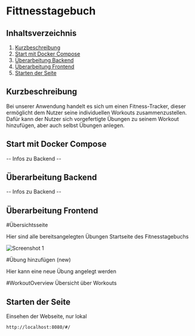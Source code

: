 Fittnesstagebuch
==============================

Inhaltsverzeichnis
------------------

 1. [Kurzbeschreibung](#kurzbeschreibung)
 1. [Start mit Docker Compose](#start-mit-docker-compose)
 1. [Überarbeitung Backend](#überarbeitung-backend)
 1. [Überarbeitung Frontend](#überarbeitung-frontend)
 1. [Starten der Seite](#starten-der-seite)

Kurzbeschreibung
----------------

Bei unserer Anwendung handelt es sich um einen Fitness-Tracker, dieser ermöglicht
dem Nutzer seine individuellen Workouts zusammenzustellen. Dafür kann der Nutzer
sich vorgefertigte Übungen zu seinem Workout hinzufügen, aber auch selbst Übungen
anlegen.

Start mit Docker Compose
------------------------

-- Infos zu Backend --

Überarbeitung Backend
------------------------
-- Infos zu Backend --

Überarbeitung Frontend
------------------------
#Übersichtsseite

Hier sind alle bereitsangelegten Übungen
Startseite des Fitnesstagebuchs

![Screenshot 1](screenshot1.png?raw=true)

#Übung hinzufügen (new)

Hier kann eine neue Übung angelegt werden


#WorkoutOverview
Übersicht über Workouts

Starten der Seite
------------------------
Einsehen der Webseite, nur lokal
```sh
http://localhost:8080/#/
```
